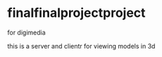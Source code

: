 finalfinalprojectproject
========================

for digimedia

this is a server and clientr for viewing models in 3d

